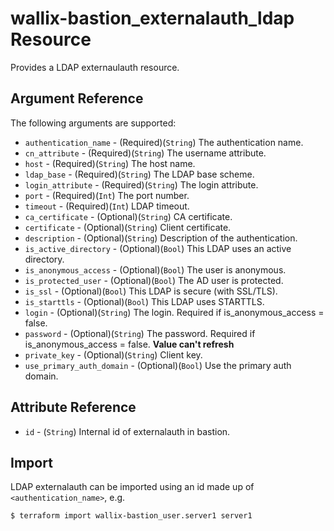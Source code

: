 # wallix-bastion_externalauth_ldap Resource

Provides a LDAP externaulauth resource.

## Argument Reference

The following arguments are supported:

* `authentication_name` - (Required)(`String`) The authentication name.
* `cn_attribute` - (Required)(`String`) The username attribute.
* `host` - (Required)(`String`) The host name.
* `ldap_base` - (Required)(`String`) The LDAP base scheme.
* `login_attribute` - (Required)(`String`) The login attribute.
* `port` - (Required)(`Int`) The port number.
* `timeout` - (Required)(`Int`) LDAP timeout.
* `ca_certificate` - (Optional)(`String`) CA certificate.
* `certificate` - (Optional)(`String`) Client certificate.
* `description` - (Optional)(`String`) Description of the authentication.
* `is_active_directory` - (Optional)(`Bool`) This LDAP uses an active directory.
* `is_anonymous_access` - (Optional)(`Bool`) The user is anonymous.
* `is_protected_user` - (Optional)(`Bool`) The AD user is protected.
* `is_ssl` - (Optional)(`Bool`) This LDAP is secure (with SSL/TLS).
* `is_starttls` - (Optional)(`Bool`) This LDAP uses STARTTLS.
* `login` - (Optional)(`String`) The login. Required if is_anonymous_access = false.
* `password` - (Optional)(`String`) The password. Required if is_anonymous_access = false. **Value can't refresh**
* `private_key` - (Optional)(`String`) Client key.
* `use_primary_auth_domain` - (Optional)(`Bool`) Use the primary auth domain.

## Attribute Reference

* `id` - (`String`) Internal id of externalauth in bastion.

## Import

LDAP externalauth can be imported using an id made up of `<authentication_name>`, e.g.

```
$ terraform import wallix-bastion_user.server1 server1
```
